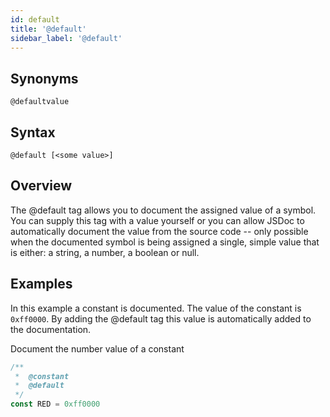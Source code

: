 ```yaml
---
id: default
title: '@default'
sidebar_label: '@default'
---
```


## Synonyms

`@defaultvalue`

## Syntax

`@default [<some value>]`

## Overview

The @default tag allows you to document the assigned value of a symbol. You can supply this tag with a value yourself or you can allow JSDoc to automatically document the value from the source code -- only possible when the documented symbol is being assigned a single, simple value that is either: a string, a number, a boolean or null.

## Examples

In this example a constant is documented. The value of the constant is `0xff0000`. By adding the @default tag this value is automatically added to the documentation.

Document the number value of a constant

```js
/**
 *  @constant
 *  @default
 */
const RED = 0xff0000
```

